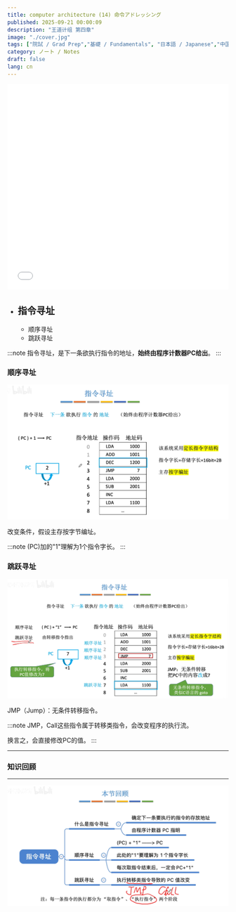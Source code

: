 ```yaml
---
title: computer architecture (14) 命令アドレッシング
published: 2025-09-21 00:00:09
description: "王道计组 第四章"
image: "./cover.jpg"
tags: ["院試 / Grad Prep","基礎 / Fundamentals", "日本語 / Japanese","中国語 / Chinese"]
category: ノート / Notes
draft: false
lang: cn
---
```

<iframe width="100%" height="468" src="//player.bilibili.com/player.html? isOutside=true&aid=995248168&bvid=BV1ps4y1d73V&cid=1100444195&p=44"crolling="no" border="0" frameborder="no" framespacing="0" allowfullscreen="true"></iframe>

- ## 指令寻址
    - 顺序寻址
    - 跳跃寻址

:::note
指令寻址，是下一条欲执行指令的地址，**始终由程序计数器PC给出**。
:::

###  顺序寻址

![alt text](image.png)

改变条件，假设主存按字节编址。

:::note
(PC)加的"1"理解为1个指令字长。
:::
    
###  跳跃寻址
![alt text](image-1.png)

JMP（Jump）：无条件转移指令。

:::note
JMP，Call这些指令属于转移类指令，会改变程序的执行流。

换言之，会直接修改PC的值。
:::

---

###  知识回顾

---

![alt text](image-2.png)